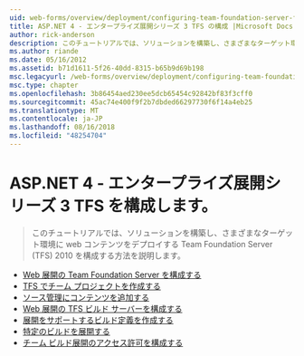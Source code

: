 ```yaml
---
uid: web-forms/overview/deployment/configuring-team-foundation-server-for-web-deployment/index
title: ASP.NET 4 - エンタープライズ展開シリーズ 3 TFS の構成 |Microsoft Docs
author: rick-anderson
description: このチュートリアルでは、ソリューションを構築し、さまざまなターゲット環境に web コンテンツをデプロイする Team Foundation Server (TFS) 2010 を構成する方法を説明します。
ms.author: riande
ms.date: 05/16/2012
ms.assetid: b71d1611-5f26-40dd-8315-b65b9d69b198
msc.legacyurl: /web-forms/overview/deployment/configuring-team-foundation-server-for-web-deployment
msc.type: chapter
ms.openlocfilehash: 3b86454aed230ee5dcb65454c92842bf83f3cff0
ms.sourcegitcommit: 45ac74e400f9f2b7dbded66297730f6f14a4eb25
ms.translationtype: MT
ms.contentlocale: ja-JP
ms.lasthandoff: 08/16/2018
ms.locfileid: "48254704"
---
```

<a name="aspnet-4---enterprise-deployment-series-3-configuring-tfs"></a>ASP.NET 4 - エンタープライズ展開シリーズ 3 TFS を構成します。
====================
> このチュートリアルでは、ソリューションを構築し、さまざまなターゲット環境に web コンテンツをデプロイする Team Foundation Server (TFS) 2010 を構成する方法を説明します。


- [Web 展開の Team Foundation Server を構成する](configuring-team-foundation-server-for-web-deployment.md)
- [TFS でチーム プロジェクトを作成する](creating-a-team-project-in-tfs.md)
- [ソース管理にコンテンツを追加する](adding-content-to-source-control.md)
- [Web 展開の TFS ビルド サーバーを構成する](configuring-a-tfs-build-server-for-web-deployment.md)
- [展開をサポートするビルド定義を作成する](creating-a-build-definition-that-supports-deployment.md)
- [特定のビルドを展開する](deploying-a-specific-build.md)
- [チーム ビルド展開のアクセス許可を構成する](configuring-permissions-for-team-build-deployment.md)

